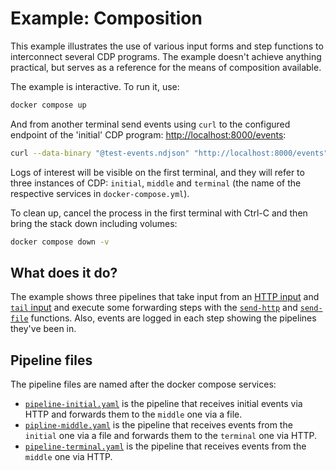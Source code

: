 # Example: Composition

This example illustrates the use of various input forms and step
functions to interconnect several CDP programs. The example doesn't
achieve anything practical, but serves as a reference for the means of
composition available.

The example is interactive. To run it, use:

```bash
docker compose up
```

And from another terminal send events using `curl` to the configured
endpoint of the 'initial' CDP program: <http://localhost:8000/events>:

```bash
curl --data-binary "@test-events.ndjson" "http://localhost:8000/events"
```

Logs of interest will be visible on the first terminal, and they will
refer to three instances of CDP: `initial`, `middle` and `terminal`
(the name of the respective services in `docker-compose.yml`).

To clean up, cancel the process in the first terminal with Ctrl-C and
then bring the stack down including volumes:

```bash
docker compose down -v
```

## What does it do?

The example shows three pipelines that take input from an [HTTP
input](/../../#http) and [`tail` input](/../../#tail) and execute some
forwarding steps with the [`send-http`](/../../#send-http) and
[`send-file`](/../../#send-file) functions. Also, events are logged in
each step showing the pipelines they've been in.

## Pipeline files

The pipeline files are named after the docker compose services:

- [`pipeline-initial.yaml`](pipeline-initial.yaml) is the pipeline
  that receives initial events via HTTP and forwards them to the
  `middle` one via a file.
- [`pipline-middle.yaml`](pipeline-middle.yaml) is the pipeline that
  receives events from the `initial` one via a file and forwards them
  to the `terminal` one via HTTP.
- [`pipeline-terminal.yaml`](pipeline-terminal.yaml) is the pipeline
  that receives events from the `middle` one via HTTP.
